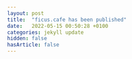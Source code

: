 ```yaml
---
layout: post
title:  "ficus.cafe has been published"
date:   2022-05-15 00:50:28 +0100
categories: jekyll update
hidden: false
hasArticle: false
---
```


